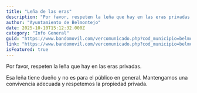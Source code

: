 ```yaml
---
title: "Leña de las eras"
description: "Por favor, respeten la leña que hay en las eras privadas.Esa leña tiene dueño y no es para el público en general. Mantengamos una convivencia adecuada y resp..."
author: "Ayuntamiento de Belmontejo"
date: 2025-10-10T15:12:32.000Z
category: "Info General"
guid: "https://www.bandomovil.com/vercomunicado.php?cod_municipio=belmontejo&amp;id=1429109"
link: "https://www.bandomovil.com/vercomunicado.php?cod_municipio=belmontejo&amp;id=1429109"
isFeatured: true
---
```


Por favor, respeten la leña que hay en las eras privadas.

Esa leña tiene dueño y no es para el público en general. Mantengamos una convivencia adecuada y respetemos la propiedad privada.